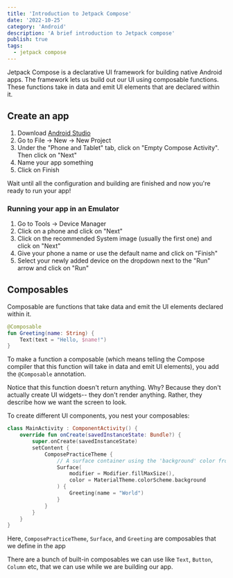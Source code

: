 ```yaml
---
title: 'Introduction to Jetpack Compose'
date: '2022-10-25'
category: 'Android'
description: 'A brief introduction to Jetpack compose'
publish: true
tags:
  - jetpack compose
---
```


Jetpack Compose is a declarative UI framework for building native Android apps. The framework lets us build out our UI using composable functions. These functions take in data and emit UI elements that are declared within it.

## Create an app

1. Download [Android Studio](https://developer.android.com/studio)
2. Go to File -> New -> New Project
3. Under the "Phone and Tablet" tab, click on "Empty Compose Activity". Then click on "Next"
4. Name your app something
5. Click on Finish

Wait until all the configuration and building are finished and now you're ready to run your app!

### Running your app in an Emulator

1. Go to Tools -> Device Manager 
2. Click on a phone and click on "Next"
3. Click on the recommended System image (usually the first one) and click on "Next"
4. Give your phone a name or use the default name and click on "Finish"
5. Select your newly added device on the dropdown next to the "Run" arrow and click on "Run"

## Composables

Composable are functions that take data and emit the UI elements declared within it.

```kotlin
@Composable  
fun Greeting(name: String) {  
    Text(text = "Hello, $name!")  
}
```

To make a function a composable (which means telling the Compose compiler that this function will take in data and emit UI elements), you add the `@Composable` annotation.

Notice that this function doesn't return anything. Why? Because they don't actually create UI widgets-- they don't render anything. Rather, they describe how we want the screen to look. 

To create different UI components, you nest your composables:

```kotlin
class MainActivity : ComponentActivity() {  
    override fun onCreate(savedInstanceState: Bundle?) {  
        super.onCreate(savedInstanceState)  
        setContent {  
            ComposePracticeTheme {  
                // A surface container using the 'background' color from the theme  
                Surface(  
                    modifier = Modifier.fillMaxSize(),  
                    color = MaterialTheme.colorScheme.background  
                ) {  
                    Greeting(name = "World")  
                }  
            }        
		}    
	}  
}
```
    
Here, `ComposePracticeTheme`, `Surface`, and `Greeting` are composables that we define in the app

There are a bunch of built-in composables we can use like `Text`, `Button`, `Column` etc, that we can use while we are building our app.





